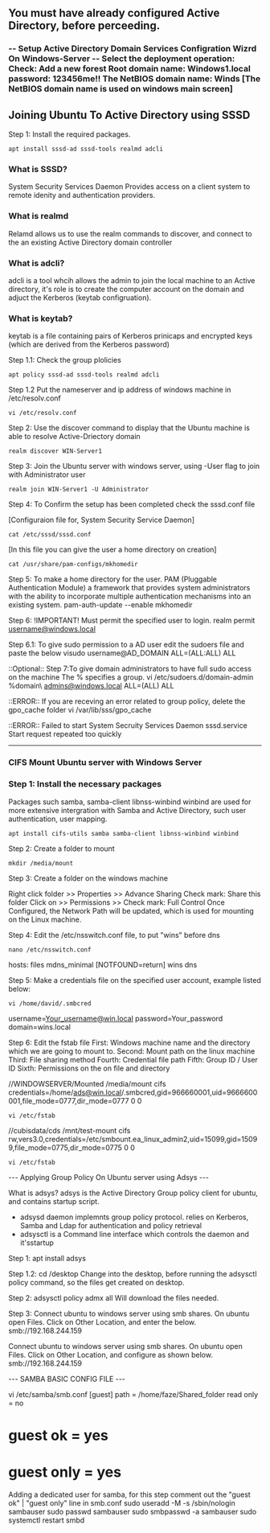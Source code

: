 





<h2> You must have already configured Active Directory, before perceeding. </h2>
<h3> <h3>
-- Setup Active Directory Domain Services Configration Wizrd On Windows-Server --
Select the deployment operation:
Check: Add a new forest
Root domain name: Windows1.local
password: 123456me!!
The NetBIOS domain name: Winds  [The NetBIOS domain name is used on windows main screen]


<h2> Joining Ubuntu To Active Directory using SSSD </h2>

Step 1: Install the required packages.

```
apt install sssd-ad sssd-tools realmd adcli 
```

<h3> What is SSSD? </h3>
System Security Services Daemon 
Provides access on a client system to remote idenity and authentication providers.

<h3> What is realmd </h3>
<p> Relamd allows us to use the realm commands to discover, and connect to the an existing Active Directory domain controller </p>

<h3> What is adcli? </h3>
adcli is a tool whcih allows the admin to join the local machine to an Active directory, it's role is to create the computer account on the domain and adjuct the Kerberos (keytab configruation).

<h3> What is keytab? </h3>
keytab is a file containing pairs of Kerberos prinicaps and encrypted keys (which are derived from the Kerberos password)



Step 1.1: Check the group plolicies

```
apt policy sssd-ad sssd-tools realmd adcli
```

Step 1.2 Put the nameserver and ip address of windows machine in /etc/resolv.conf

```
vi /etc/resolv.conf
```

Step 2: Use the discover command to display that the Ubuntu machine is able to resolve Active-Driectory domain

```
realm discover WIN-Server1
```

Step 3: Join the Ubuntu server with windows server, using -User flag to join with Administrator user

```
realm join WIN-Server1 -U Administrator
```

Step 4: To Confirm the setup has been completed check the sssd.conf file

[Configuraion file for, System Security Service Daemon]
```
cat /etc/sssd/sssd.conf   
```

 [In this file you can give the user a home directory on creation]
```
cat /usr/share/pam-configs/mkhomedir  
```

Step 5: To make a home directory for the user. PAM (Pluggable Authentication Module) a framework that provides system administrators with the ability to incorporate multiple authentication mechanisms into an existing system.
pam-auth-update --enable mkhomedir

Step 6: !IMPORTANT! Must permit the specified user to login.
realm permit username@windows.local

Step 6.1: To give sudo permission to a AD user edit the sudoers file and paste the below
visudo 
username@AD_DOMAIN ALL=(ALL:ALL) ALL

::Optional::
Step 7:To give domain administrators to have full sudo access on the machine The % specifies a group.
vi /etc/sudoers.d/domain-admin
%domain\ admins@windows.local		ALL=(ALL)	ALL

::ERROR::
If you are receving an error related to group policy, delete the gpo_cache folder
vi /var/lib/sss/gpo_cache

::ERROR::
Failed to start System Secruity Services Daemon
sssd.service Start request repeated too quickly


-------------------------------------------------------------------------------------------------




<h3> CIFS Mount Ubuntu server with Windows Server  </h3>



<h3> Step 1: Install the necessary packages </h3>

Packages such samba, samba-client libnss-winbind winbind are used for more extensive intergration with Samba and Active Directory, such user authentication, user mapping.
```
apt install cifs-utils samba samba-client libnss-winbind winbind
```



Step 2: Create a folder to mount

```
mkdir /media/mount
```

Step 3: Create a folder on the windows machine 

Right click folder >> Properties >> Advance Sharing
Check mark: Share this folder
Click on >> Permissions >> Check mark: Full Control
Once Configured, the Network Path will be updated, which is used for mounting on the Linux machine.


Step 4: Edit the /etc/nsswitch.conf file, to put "wins" before dns
```
nano /etc/nsswitch.conf
```

hosts: files mdns_minimal [NOTFOUND=return] wins dns


Step 5: Make a credentials file on the specified user account, example listed below:

```
vi /home/david/.smbcred
```

username=Your_username@win.local
password=Your_password
domain=wins.local

Step 6: Edit the fstab file
First:  Windows machine name and the directory which we are going to mount to.
Second: Mount path on the linux machine
Third:  File sharing method
Fourth: Credential file path
Fifth:  Group ID / User ID 
Sixth:  Permissions on the on file and directory

//WINDOWSERVER/Mounted /media/mount cifs credentials=/home/ads@win.local/.smbcred,gid=966660001,uid=9666600001,file_mode=0777,dir_mode=0777 0 0

```
vi /etc/fstab
```


//cubisdata/cds /mnt/test-mount cifs	 rw,vers3.0,credentials=/etc/smbount.ea_linux_admin2,uid=15099,gid=15099,file_mode=0775,dir_mode=0775 0 0
```
vi /etc/fstab
```




--- Applying Group Policy On Ubuntu server using Adsys ---

What is adsys?
adsys is the Active Directory Group policy client for ubuntu, and contains startup script.
- adsysd daemon implemnts group policy protocol. relies on Kerberos, Samba and Ldap for authentication and policy retrieval
- adsysctl is a Command line interface which controls the daemon and it'sstartup

Step 1: apt install adsys

Step 1.2: cd /desktop 
Change into the desktop, before running the adsysctl policy command, so the files get created on desktop.

Step 2: adsysctl policy admx all
Will download the files needed.

Step 3: Connect ubuntu to windows server using smb shares. 
On ubuntu open Files. Click on Other Location, and enter the below.
smb://192.168.244.159


Connect ubuntu to windows server using smb shares. 
On ubuntu open Files. Click on Other Location, and configure as shown below.
smb://192.168.244.159

--- SAMBA BASIC CONFIG FILE ---

vi /etc/samba/smb.conf
[guest]
	path = /home/faze/Shared_folder
	read only = no
#	guest ok = yes
#	guest only = yes


Adding a dedicated user for samba, for this step comment out the "guest ok" | "guest only" line in smb.conf
sudo useradd -M -s /sbin/nologin sambauser
sudo passwd sambauser
sudo smbpasswd -a sambauser
sudo systemctl restart smbd

